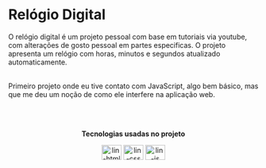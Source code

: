 <!DOCTYPE html>
<html>

<body>
    <h1>Relógio Digital</h1>

<p>O relógio digital é um projeto pessoal com base em tutoriais via youtube, com alterações de gosto pessoal em partes especificas. O projeto apresenta um relógio com horas, minutos e segundos atualizado automaticamente.
        <br><br>
    <p>Primeiro projeto onde eu tive contato com JavaScript, algo bem básico, mas que me deu um noção de como ele interfere na aplicação web.</p>
        <br><br>

<div align="center" style="desplay: inline_block">
<p align="center"><strong>Tecnologias usadas no projeto</strong></p>
<img src="https://cdn.jsdelivr.net/gh/devicons/devicon@latest/icons/html5/html5-original.svg" alt="lin-html" height="30" width="40"/>
<img src="https://cdn.jsdelivr.net/gh/devicons/devicon@latest/icons/css3/css3-original.svg" alt="lin-css" height="30" width="40"/>
<img src="https://cdn.jsdelivr.net/gh/devicons/devicon@latest/icons/javascript/javascript-original.svg" alt="lin-js" height="30" width="40"/>
</div>
</body>
</html>
